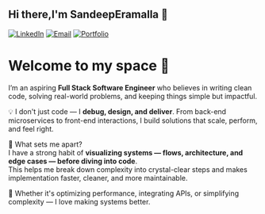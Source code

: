 ## Hi there,I'm SandeepEramalla 👋
[![LinkedIn](https://img.shields.io/badge/LinkedIn-%230077B5.svg?style=for-the-badge&logo=linkedin&logoColor=white)](www.linkedin.com/in/sandeepe)
[![Email](https://img.shields.io/badge/Email-D14836?style=for-the-badge&logo=gmail&logoColor=white)](mailto:sandeeperamalla@gmail.com)
[![Portfolio](https://img.shields.io/badge/Portfolio-121212?style=for-the-badge&logo=github&logoColor=white)](https://your-portfolio-link.com)

# Welcome to my space 👋

I’m an aspiring **Full Stack Software Engineer** who believes in writing clean code, solving real-world problems, and keeping things simple but impactful.

💡 I don't just code — I **debug, design, and deliver**. From back-end microservices to front-end interactions, I build solutions that scale, perform, and feel right.

🎯 What sets me apart?  
I have a strong habit of **visualizing systems — flows, architecture, and edge cases — before diving into code**.  
This helps me break down complexity into crystal-clear steps and makes implementation faster, cleaner, and more maintainable.

💬 Whether it's optimizing performance, integrating APIs, or simplifying complexity — I love making systems better.




